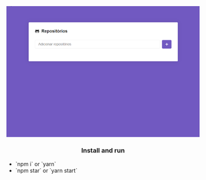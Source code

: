 ![](demo.gif)

<h3 align="center">
  Install and run
</h3>

<ul>
    <li>`npm i` or `yarn`</li>
    <li>`npm star` or `yarn start`</li>
</ul>
